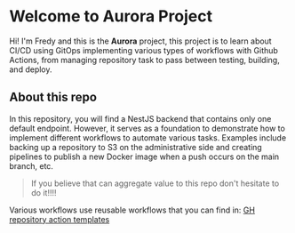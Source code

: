 # Welcome to Aurora Project

Hi! I'm Fredy and this is the **Aurora** project, this project is to learn about CI/CD using GitOps implementing various types of workflows with Github Actions, from managing repository task to pass between testing, building, and deploy.

## About this repo
In this repository, you will find a NestJS backend that contains only one default endpoint. However, it serves as a foundation to demonstrate how to implement different workflows to automate various tasks. Examples include backing up a repository to S3 on the administrative side and creating pipelines to publish a new Docker image when a push occurs on the main branch, etc.

> If you believe that can aggregate value to this repo don't hesitate to do it!!!!

Various workflows use reusable workflows that you can find in: [GH repository action templates](https://github.com/fredydlemus/gh-actions-templates)
